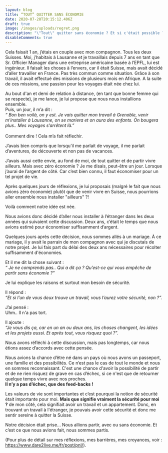 ```yaml
---
layout: blog
title: “TOUT” QUITTER SANS ÉCONOMIE
date: 2020-07-28T20:15:12.406Z
draft: true
image: /images/uploads/regret.png
description: "\"Tout\" quitter sans économie ? Et si c'était possible ?"
disableComments: true
---
```

Cela faisait 1 an, j’étais en couple avec mon compagnon. Tous les deux Suisses. Moi, j’habitais à Lausanne et je travaillais depuis 7 ans en tant que Sr. Officier Manager dans une entreprise américaine basée à l’EPFL, lui est ingénieur. Il faisait les choses à l’envers, car il était Suisse, mais avait décidé d’aller travailler en France. Pas très commun comme situation. Grâce à son travail, il avait effectué des missions de plusieurs mois en Afrique. A la suite de ces missions, une passion pour les voyages était née chez lui.

Au bout d'an et demi de relation à distance, (en tant que bonne femme qui se respecte), je me lance, je lui propose que nous nous installions ensemble.\
Puis, un jour, il m’a dit :\
*“ Bon ben voilà, on y est. Je vais quitter mon travail à Grenoble, venir m’installer à Lausanne, on se mariera et on aura des enfants. On bougera plus.. Mes voyages s’arrêtent là.”* \
\
Comment dire ! Cela m’a fait réflechir.

J’avais bien compris que lorsqu’il me parlait de voyage, il me parlait d’aventures, de découverte et non pas de vacances.

J’avais aussi cette envie, au fond de moi, de tout quitter et de partir vivre ailleurs. Mais avec zéro économie ? Je me disais, peut-être un jour. Lorsque j’aurai de l’argent de côté. Car c’est bien connu, il faut économiser pour un tel projet de vie.

Après quelques jours de réflexions, je lui proposais (malgré le fait que nous avions zéro économie) plutôt que de venir vivre en Suisse, nous pourrions aller ensemble nous installer "ailleurs" ?!

Voilà comment notre idée est née.

Nous avions donc décidé d’aller nous installer à l’étranger dans les deux années qui suivaient cette discussion. Deux ans, c’était le temps que nous avions estimé pour économiser suffisamment d’argent.

Quelques jours après cette décision, nous sommes allés à un mariage. À ce mariage, il y avait le parrain de mon compagnon avec qui je discutais de notre projet. Je lui fais part du délai des deux ans nécessaires pour récolter suffisamment d'économies.

Et il me dit la chose suivant :\
*“ Je ne comprends pas.. Qui a dit ça ? Qu’est-ce qui vous empêche de partir sans économie ?”*

Je lui explique les raisons et surtout mon besoin de sécurité.

Il répond :\
*“Et si l’un de vous deux trouve un travail, vous l’aurez votre sécurité, non ?”.*

J’ai pensé :\
Uhm.. Il n'a pas tort.

Il ajoute :\
*“Je vous dis ça, car en un an ou deux ans, les choses changent, les idées et les projets aussi. Et après tout, vous risquez quoi ?”.*

Nous avons réfléchi à cette discussion, mais pas longtemps, car nous étions assez d’accords avec cette pensée. 

Nous avions la chance d’être né dans un pays où nous avons un passeport, une famille et des possibilités. Ce n’est pas le cas de tout le monde et nous en sommes reconnaissant. C'est une chance d'avoir la possibilité de partir et de  ne rien risquez de grave en cas d’échec, si ce n'est que de retourner quelque temps vivre avec nos proches.\
**Il n’y a pas d’échec, que des feed-backs !**

Les valeurs de vie sont importantes et c’est pourquoi la notion de sécurité était importante pour moi. **Mais que signifie vraiment la sécurité pour moi ?** de mon côté, cela signifiait avoir un travail et un appartement. Donc, en trouvant un travail à l'étranger, je pouvais avoir cette sécurité et donc me sentir sereine à quitter la Suisse.

Notre décision était prise… Nous allions partir, avec ou sans économie. Et c’est ce que nous avions fait, nous sommes partis.

(Pour plus de détail sur mes réflexions, mes barrières, mes croyances, voir : <https://www.dare2live.me/fr/post/pnl/>).
